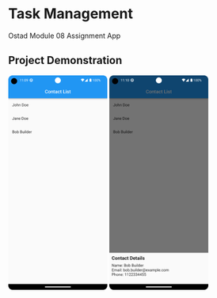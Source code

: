 # Task Management

Ostad Module 08 Assignment App

## Project Demonstration
<img src = "screenshots/mainscreen.png" width ="200" /> <img src = "screenshots/contactpopup.png" width ="200" />